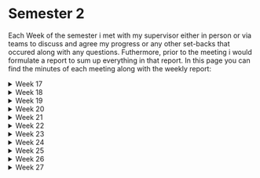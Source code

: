 # Semester 2

Each Week of the semester i met with my supervisor either in person or via teams to discuss and agree my progress or any other set-backs that occured along with any questions. Futhermore, prior to the meeting i would formulate a report to sum up everything in that report. In this page you can find the minutes of each meeting along with the weekly report:

<details>
<summary>Week 17</summary>

:bookmark_tabs: [Report](Supervisor-Report-Week-13)\
:couple: [Meeting](Supervisor-Meeting-Week-13)
</details>

<details>
<summary>Week 18</summary>

:bookmark_tabs: [Report](Supervisor-Report-Week-14)\
:couple: [Meeting](Supervisor-Meeting-Week-14)
</details>

<details>
<summary>Week 19</summary>

:bookmark_tabs: [Report](Supervisor-Report-Week-15)\
:couple: [Meeting](Supervisor-Meeting-Week-15)
</details>

<details>
<summary>Week 20</summary>

:bookmark_tabs: [Report](Supervisor-Report-Week-16)\
:couple: [Meeting](Supervisor-Meeting-Week-16)
</details>


<details>
<summary>Week 21</summary>

:bookmark_tabs: [Report](Supervisor-Report-Week-17)\
:couple: [Meeting](Supervisor-Meeting-Week-17)
</details>


<details>
<summary>Week 22</summary>

:bookmark_tabs: [Report](Supervisor-Report-Week-18)\
:couple: [Meeting](Supervisor-Meeting-Week-18)
</details>


<details>
<summary>Week 23</summary>

:bookmark_tabs: [Report](Supervisor-Report-Week-19)\
:couple: [Meeting](Supervisor-Meeting-Week-19)
</details>


<details>
<summary>Week 24</summary>

:bookmark_tabs: [Report](Supervisor-Report-Week-20)\
:couple: [Meeting](Supervisor-Meeting-Week-20)
</details>


<details>
<summary>Week 25</summary>

:bookmark_tabs: [Report](Supervisor-Report-Week-25)\
:couple: [Meeting](Supervisor-Meeting-Week-25)
</details>


<details>
<summary>Week 26</summary>

:bookmark_tabs: [Report](Supervisor-Report-Week-26)\
:couple: [Meeting](Supervisor-Meeting-Week-26)
</details>

<details>
<summary>Week 27</summary>

:bookmark_tabs: [Report](Supervisor-Report-Week-27)\
:couple: [Meeting](Supervisor-Meeting-Week-27)
</details>


